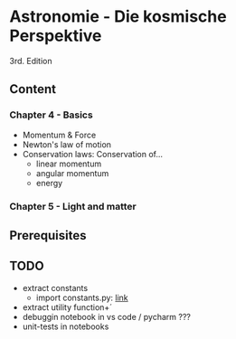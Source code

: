 # Astronomie - Die kosmische Perspektive

3rd. Edition

## Content

### Chapter 4 - Basics

- Momentum & Force
- Newton's law of motion
- Conservation laws: Conservation of...
  - linear momentum
  - angular momentum
  - energy

### Chapter 5 - Light and matter

## Prerequisites

## TODO

- extract constants
  - import constants.py: [link](https://stackoverflow.com/questions/49264194/import-py-file-in-another-directory-in-jupyter-notebook)
- extract utility function+´
- debuggin notebook in vs code / pycharm ???
- unit-tests in notebooks
